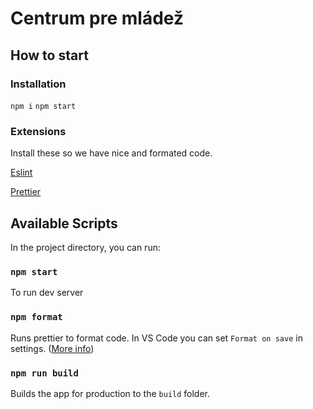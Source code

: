 # Centrum pre mládež

## How to start

### Installation
`npm i`
`npm start`

### Extensions
Install these so we have nice and formated code.

[Eslint](https://marketplace.visualstudio.com/items?itemName=dbaeumer.vscode-eslint)

[Prettier](https://marketplace.visualstudio.com/items?itemName=esbenp.prettier-vscode)
## Available Scripts

In the project directory, you can run:
### `npm start`
To run dev server
### `npm format`
Runs prettier to format code. In VS Code you can set `Format on save` in settings. ([More info](https://www.digitalocean.com/community/tutorials/code-formatting-with-prettier-in-visual-studio-code))
### `npm run build`

Builds the app for production to the `build` folder.
